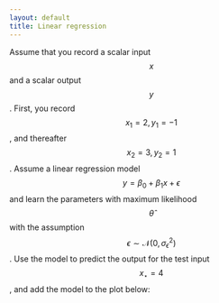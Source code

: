 ```yaml
---
layout: default
title: Linear regression
---
```


Assume that you record a scalar input $$x$$ and a scalar output $$y$$. First, you record $$x_1 = 2, y_1 = -1$$, and thereafter $$x_2 = 3, y_2 = 1$$. Assume a linear regression model $$y = \beta_0 + \beta_1x + \epsilon$$ and learn the parameters with maximum likelihood $$\widehat{\theta}$$ with the assumption $$\epsilon\sim\mathcal{N}(0,\sigma_\epsilon^2)$$. Use the model to predict the output for the test input $$x_\star = 4$$, and add the model to the plot below:
